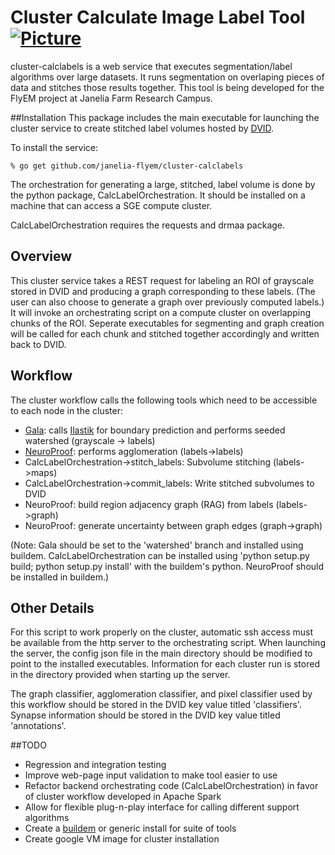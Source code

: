 # Cluster Calculate Image Label Tool [![Picture](https://raw.github.com/janelia-flyem/janelia-flyem.github.com/master/images/jfrc_grey_180x40.png)](http://www.janelia.org)

cluster-calclabels is a web service that executes segmentation/label
algorithms over large datasets.  It runs segmentation on overlaping
pieces of data and stitches those results together.  This tool is being
developed for the FlyEM project at Janelia Farm Research Campus.

##Installation 
This package includes the main executable for launching the cluster service to create
stitched label volumes hosted by [DVID](https://github.com/janelia-flyem/dvid).

To install the service:

    % go get github.com/janelia-flyem/cluster-calclabels

The orchestration for generating a large, stitched, label volume is done by the python package, CalcLabelOrchestration.
It should be installed on a machine that can access a SGE compute cluster.

CalcLabelOrchestration requires the requests and drmaa package.

## Overview

This cluster service takes a REST request for labeling an ROI of grayscale stored in DVID and producing a
graph corresponding to these labels.  (The user can also choose to generate a graph over previously computed labels.)  It will
invoke an orchestrating script on a compute cluster on overlapping chunks of the ROI.  Seperate executables for segmenting
and graph creation will be called for each chunk and stitched together accordingly and written back to DVID.

## Workflow

The cluster workflow calls the following tools which need to be accessible to each node in the cluster:

* [Gala](https://github.com/janelia-flyem/gala): calls [Ilastik](https://github.com/ilastik) for boundary prediction and performs seeded watershed (grayscale -> labels)
* [NeuroProof](https://github.com/janelia-flyem/neuroproof): performs agglomeration (labels->labels)
* CalcLabelOrchestration->stitch_labels: Subvolume stitching (labels->maps)
* CalcLabelOrchestration->commit_labels: Write stitched subvolumes to DVID
* NeuroProof: build region adjacency graph (RAG) from labels (labels->graph)
* NeuroProof: generate uncertainty between graph edges (graph->graph)

(Note: Gala should be set to the 'watershed' branch and installed using buildem.  CalcLabelOrchestration can be installed using 'python setup.py build; python setup.py install' with the buildem's python.  NeuroProof should be installed in buildem.)

## Other Details

For this script to work properly on the cluster, automatic ssh access must be available from the http server to the orchestrating script.  When launching the server,
the config json file in the main directory should be modified to point to the installed executables.  Information for each cluster run is stored in the directory
provided when starting up the server.

The graph classifier, agglomeration classifier, and pixel classifier used by this workflow should be stored in the DVID key value titled 'classifiers'.  Synapse
information should be stored in the DVID key value titled 'annotations'.

##TODO

* Regression and integration testing
* Improve web-page input validation to make tool easier to use
* Refactor backend orchestrating code (CalcLabelOrchestration) in favor of cluster workflow developed in Apache Spark
* Allow for flexible plug-n-play interface for calling different support algorithms
* Create a [buildem](https://github.com/janelia-flyem/buildem) or generic install for suite of tools
* Create google VM image for cluster installation
